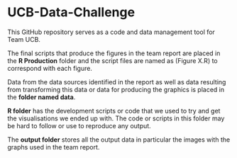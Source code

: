 # UCB-Data-Challenge

This GitHub repository serves as a code and data management tool for Team UCB.

The final scripts that produce the figures in the team report are placed in the **R Production** folder and the script files are named as (Figure X.R)
to correspond with each figure.

Data from the data sources identified in the report as well as data resulting from transforming this data or data for producing the graphics is 
placed in the **folder named data**.

**R folder** has the development scripts or code that we used to try and get the visualisations we ended up with. The code or scripts in this folder may be hard to follow or 
use to reproduce any output.

The **output folder** stores all the output data in particular the images with the graphs used in the team report. 
